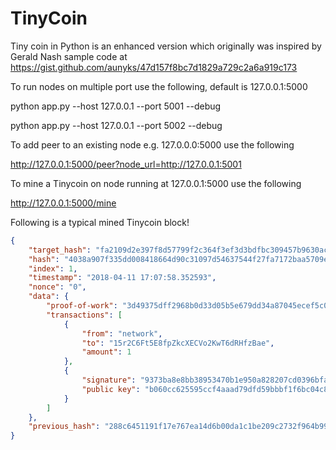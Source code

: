 # TinyCoin
Tiny coin in Python is an enhanced version which originally was inspired by Gerald Nash sample code at https://gist.github.com/aunyks/47d157f8bc7d1829a729c2a6a919c173

To run nodes on multiple port use the following, default is 127.0.0.1:5000

python app.py --host 127.0.0.1 --port 5001 --debug

python app.py --host 127.0.0.1 --port 5002 --debug

To add peer to an existing node e.g. 127.0.0.0:5000 use the following 

http://127.0.0.1:5000/peer?node_url=http://127.0.0.1:5001

To mine a Tinycoin on node running at 127.0.0.1:5000 use the following

http://127.0.0.1:5000/mine

Following is a typical mined Tinycoin block!

```json
{
    "target_hash": "fa2109d2e397f8d57799f2c364f3ef3d3bdfbc309457b9630ac14d427150f659",
    "hash": "4038a907f335dd008418664d90c31097d54637544f27fa7172baa5709ee6b634",
    "index": 1,
    "timestamp": "2018-04-11 17:07:58.352593",
    "nonce": "0",
    "data": {
        "proof-of-work": "3d49375dff2968b0d33d05b5e679dd34a87045ecef5c0e0159933ff88ea97bca",
        "transactions": [
            {
                "from": "network",
                "to": "15r2C6Ft5E8fpZkcXECVo2KwT6dRHfzBae",
                "amount": 1
            },
            {
                "signature": "9373ba8e8bb38953470b1e950a828207cd0396bfa8fcdf5b8d90bb0fd87809b4b73be15818c8ab882d3dbd9b3c309ba2c12cb85e2d1dc4990094501b08100723",
                "public key": "b060cc625595ccf4aaad79dfd59bbbf1f6bc04c8f8440427bcaeefd0539e2de888784bfb8b1c01cedaa70971a4ca32bafb4ad32e1f8f8be834536e452ce32162"
            }
        ]
    },
    "previous_hash": "288c6451191f17e767ea14d6b00da1c1be209c2732f964b995621d010bd8445e"
}
```

